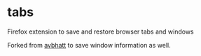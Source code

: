 # tabs

Firefox extension to save and restore browser tabs and windows

Forked from [avbhatt](https://github.com/avbhatt/tabs) to save window information as well.
